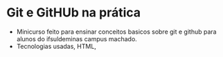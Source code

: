 # Git e GitHUb na prática
- Minicurso feito para ensinar conceitos basicos sobre git e github para alunos do ifsuldeminas campus machado.
- Tecnologias usadas, HTML,
